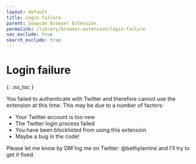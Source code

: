 ```yaml
---
layout: default
title: Login failure
parent: Soupcan Browser Extension
permalink: /library/browser-extension/login-failure
nav_exclude: true
search_exclude: true
---
```


# Login failure
{: .no_toc }

You failed to authenticate with Twitter and therefore cannot use the extension at this time. This may be due to a number of factors:

* Your Twitter account is too new
* The Twitter login process failed
* You have been blocklisted from using this extension
* Maybe a bug in the code!

Please let me know by DM'ing me on Twitter: @bethylamine and I'll try to get it fixed.
